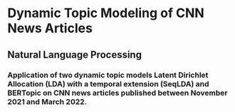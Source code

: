 # Dynamic Topic Modeling of CNN News Articles

## Natural Language Processing


### Application of two dynamic topic models Latent Dirichlet Allocation (LDA) with a temporal extension (SeqLDA) and BERTopic on CNN news articles published between November 2021 and March 2022.
